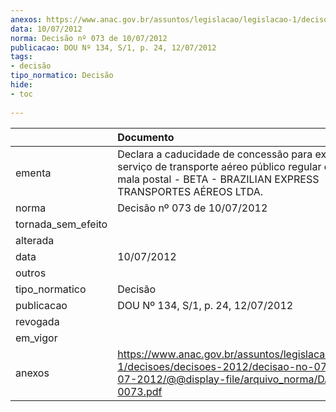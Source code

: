 ```yaml
---
anexos: https://www.anac.gov.br/assuntos/legislacao/legislacao-1/decisoes/decisoes-2012/decisao-no-073-de-10-07-2012/@@display-file/arquivo_norma/DA2012-0073.pdf
data: 10/07/2012
norma: Decisão nº 073 de 10/07/2012
publicacao: DOU Nº 134, S/1, p. 24, 12/07/2012
tags:
- decisão
tipo_normatico: Decisão
hide: 
- toc 
 
---
```


|                    | Documento                                                                                                                                                                   |
|:-------------------|:----------------------------------------------------------------------------------------------------------------------------------------------------------------------------|
| ementa             | Declara a caducidade de concessão para exploração de serviço de transporte aéreo público regular de carga e mala postal - BETA - BRAZILIAN EXPRESS TRANSPORTES AÉREOS LTDA. |
| norma              | Decisão nº 073 de 10/07/2012                                                                                                                                                |
| tornada_sem_efeito |                                                                                                                                                                             |
| alterada           |                                                                                                                                                                             |
| data               | 10/07/2012                                                                                                                                                                  |
| outros             |                                                                                                                                                                             |
| tipo_normatico     | Decisão                                                                                                                                                                     |
| publicacao         | DOU Nº 134, S/1, p. 24, 12/07/2012                                                                                                                                          |
| revogada           |                                                                                                                                                                             |
| em_vigor           |                                                                                                                                                                             |
| anexos             | https://www.anac.gov.br/assuntos/legislacao/legislacao-1/decisoes/decisoes-2012/decisao-no-073-de-10-07-2012/@@display-file/arquivo_norma/DA2012-0073.pdf                   |